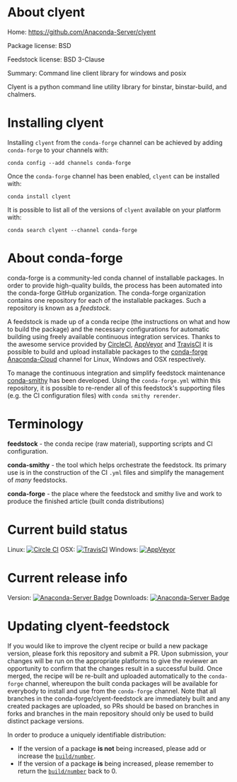 About clyent
============

Home: https://github.com/Anaconda-Server/clyent

Package license: BSD

Feedstock license: BSD 3-Clause

Summary: Command line client library for windows and posix

Clyent is a python command line utility library for binstar,
binstar-build, and chalmers.


Installing clyent
=================

Installing `clyent` from the `conda-forge` channel can be achieved by adding `conda-forge` to your channels with:

```
conda config --add channels conda-forge
```

Once the `conda-forge` channel has been enabled, `clyent` can be installed with:

```
conda install clyent
```

It is possible to list all of the versions of `clyent` available on your platform with:

```
conda search clyent --channel conda-forge
```



About conda-forge
=================

conda-forge is a community-led conda channel of installable packages.
In order to provide high-quality builds, the process has been automated into the
conda-forge GitHub organization. The conda-forge organization contains one repository
for each of the installable packages. Such a repository is known as a *feedstock*.

A feedstock is made up of a conda recipe (the instructions on what and how to build
the package) and the necessary configurations for automatic building using freely
available continuous integration services. Thanks to the awesome service provided by
[CircleCI](https://circleci.com/), [AppVeyor](http://www.appveyor.com/)
and [TravisCI](https://travis-ci.org/) it is possible to build and upload installable
packages to the [conda-forge](https://anaconda.org/conda-forge)
[Anaconda-Cloud](http://docs.anaconda.org/) channel for Linux, Windows and OSX respectively.

To manage the continuous integration and simplify feedstock maintenance
[conda-smithy](http://github.com/conda-forge/conda-smithy) has been developed.
Using the ``conda-forge.yml`` within this repository, it is possible to re-render all of
this feedstock's supporting files (e.g. the CI configuration files) with ``conda smithy rerender``.


Terminology
===========

**feedstock** - the conda recipe (raw material), supporting scripts and CI configuration.

**conda-smithy** - the tool which helps orchestrate the feedstock.
                   Its primary use is in the construction of the CI ``.yml`` files
                   and simplify the management of *many* feedstocks.

**conda-forge** - the place where the feedstock and smithy live and work to
                  produce the finished article (built conda distributions)

Current build status
====================

Linux: [![Circle CI](https://circleci.com/gh/conda-forge/clyent-feedstock.svg?style=shield)](https://circleci.com/gh/conda-forge/clyent-feedstock)
OSX: [![TravisCI](https://travis-ci.org/conda-forge/clyent-feedstock.svg?branch=master)](https://travis-ci.org/conda-forge/clyent-feedstock)
Windows: [![AppVeyor](https://ci.appveyor.com/api/projects/status/github/conda-forge/clyent-feedstock?svg=True)](https://ci.appveyor.com/project/conda-forge/clyent-feedstock/branch/master)

Current release info
====================
Version: [![Anaconda-Server Badge](https://anaconda.org/conda-forge/clyent/badges/version.svg)](https://anaconda.org/conda-forge/clyent)
Downloads: [![Anaconda-Server Badge](https://anaconda.org/conda-forge/clyent/badges/downloads.svg)](https://anaconda.org/conda-forge/clyent)


Updating clyent-feedstock
=========================

If you would like to improve the clyent recipe or build a new
package version, please fork this repository and submit a PR. Upon submission,
your changes will be run on the appropriate platforms to give the reviewer an
opportunity to confirm that the changes result in a successful build. Once
merged, the recipe will be re-built and uploaded automatically to the
`conda-forge` channel, whereupon the built conda packages will be available for
everybody to install and use from the `conda-forge` channel.
Note that all branches in the conda-forge/clyent-feedstock are
immediately built and any created packages are uploaded, so PRs should be based
on branches in forks and branches in the main repository should only be used to
build distinct package versions.

In order to produce a uniquely identifiable distribution:
 * If the version of a package **is not** being increased, please add or increase
   the [``build/number``](http://conda.pydata.org/docs/building/meta-yaml.html#build-number-and-string).
 * If the version of a package **is** being increased, please remember to return
   the [``build/number``](http://conda.pydata.org/docs/building/meta-yaml.html#build-number-and-string)
   back to 0.
